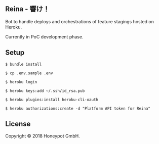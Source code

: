 Reina - 響け！
-------------

Bot to handle deploys and orchestrations
of feature stagings hosted on Heroku.

Currently in PoC development phase.

Setup
-----

`$ bundle install`


`$ cp .env.sample .env`


`$ heroku login`


`$ heroku keys:add ~/.ssh/id_rsa.pub`


`$ heroku plugins:install heroku-cli-oauth`


`$ heroku authorizations:create -d "Platform API token for Reina"`

License
-------

Copyright © 2018 Honeypot GmbH.
